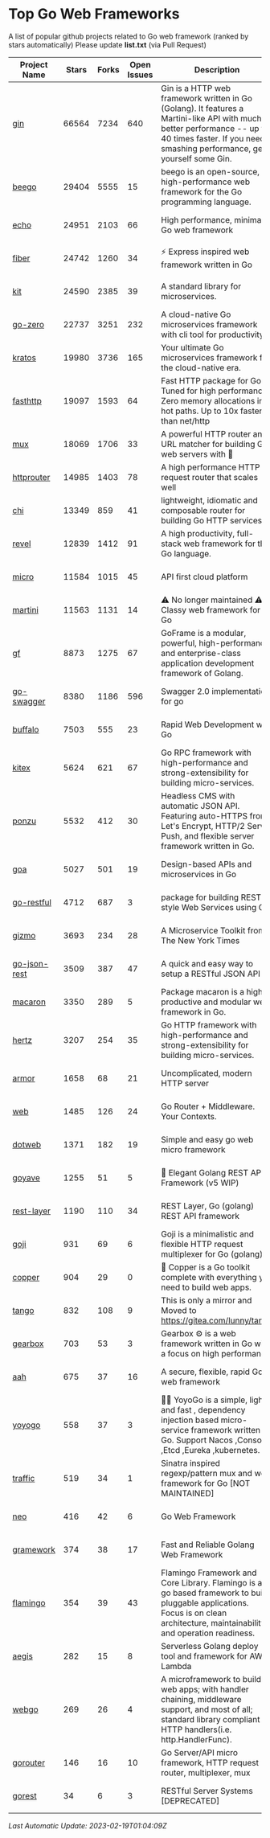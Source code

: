 # Top Go Web Frameworks
A list of popular github projects related to Go web framework (ranked by stars automatically)
Please update **list.txt** (via Pull Request)

| Project Name | Stars | Forks | Open Issues | Description | Last Commit |
| ------------ | ----- | ----- | ----------- | ----------- | ----------- |
| [gin](https://github.com/gin-gonic/gin) | 66564 | 7234 | 640 | Gin is a HTTP web framework written in Go (Golang). It features a Martini-like API with much better performance -- up to 40 times faster. If you need smashing performance, get yourself some Gin. | 2023-02-18 06:43:39 |
| [beego](https://github.com/beego/beego) | 29404 | 5555 | 15 | beego is an open-source, high-performance web framework for the Go programming language. | 2023-02-07 02:33:55 |
| [echo](https://github.com/labstack/echo) | 24951 | 2103 | 66 | High performance, minimalist Go web framework | 2023-02-10 12:43:25 |
| [fiber](https://github.com/gofiber/fiber) | 24742 | 1260 | 34 | ⚡️ Express inspired web framework written in Go | 2023-02-13 21:48:55 |
| [kit](https://github.com/go-kit/kit) | 24590 | 2385 | 39 | A standard library for microservices. | 2023-01-02 06:10:18 |
| [go-zero](https://github.com/zeromicro/go-zero) | 22737 | 3251 | 232 | A cloud-native Go microservices framework with cli tool for productivity. | 2023-02-17 06:48:41 |
| [kratos](https://github.com/go-kratos/kratos) | 19980 | 3736 | 165 | Your ultimate Go microservices framework for the cloud-native era. | 2023-02-13 03:38:22 |
| [fasthttp](https://github.com/valyala/fasthttp) | 19097 | 1593 | 64 | Fast HTTP package for Go. Tuned for high performance. Zero memory allocations in hot paths. Up to 10x faster than net/http | 2023-02-15 10:56:23 |
| [mux](https://github.com/gorilla/mux) | 18069 | 1706 | 33 | A powerful HTTP router and URL matcher for building Go web servers with 🦍 | 2022-12-09 15:56:57 |
| [httprouter](https://github.com/julienschmidt/httprouter) | 14985 | 1403 | 78 | A high performance HTTP request router that scales well | 2022-06-03 15:51:59 |
| [chi](https://github.com/go-chi/chi) | 13349 | 859 | 41 | lightweight, idiomatic and composable router for building Go HTTP services | 2023-02-01 21:17:20 |
| [revel](https://github.com/revel/revel) | 12839 | 1412 | 91 | A high productivity, full-stack web framework for the Go language. | 2022-04-12 20:53:30 |
| [micro](https://github.com/micro/micro) | 11584 | 1015 | 45 | API first cloud platform | 2023-02-04 13:57:11 |
| [martini](https://github.com/go-martini/martini) | 11563 | 1131 | 14 | ⚠️ No longer maintained ⚠️  Classy web framework for Go | 2017-01-21 21:58:54 |
| [gf](https://github.com/gogf/gf) | 8873 | 1275 | 67 | GoFrame is a modular, powerful, high-performance and enterprise-class application development framework of Golang.  | 2023-02-15 06:13:32 |
| [go-swagger](https://github.com/go-swagger/go-swagger) | 8380 | 1186 | 596 | Swagger 2.0 implementation for go | 2023-02-04 17:37:23 |
| [buffalo](https://github.com/gobuffalo/buffalo) | 7503 | 555 | 23 | Rapid Web Development w/ Go | 2023-01-26 15:34:17 |
| [kitex](https://github.com/cloudwego/kitex) | 5624 | 621 | 67 | Go RPC framework with high-performance and strong-extensibility for building micro-services. | 2023-02-13 03:57:31 |
| [ponzu](https://github.com/ponzu-cms/ponzu) | 5532 | 412 | 30 | Headless CMS with automatic JSON API. Featuring auto-HTTPS from Let's Encrypt, HTTP/2 Server Push, and flexible server framework written in Go. | 2020-01-02 00:14:32 |
| [goa](https://github.com/goadesign/goa) | 5027 | 501 | 19 | Design-based APIs and microservices in Go | 2023-02-13 15:05:35 |
| [go-restful](https://github.com/emicklei/go-restful) | 4712 | 687 | 3 | package for building REST-style Web Services using Go | 2022-11-19 15:19:18 |
| [gizmo](https://github.com/nytimes/gizmo) | 3693 | 234 | 28 | A Microservice Toolkit from The New York Times | 2021-04-30 15:27:05 |
| [go-json-rest](https://github.com/ant0ine/go-json-rest) | 3509 | 387 | 47 | A quick and easy way to setup a RESTful JSON API | 2017-09-13 04:12:08 |
| [macaron](https://github.com/go-macaron/macaron) | 3350 | 289 | 5 | Package macaron is a high productive and modular web framework in Go. | 2022-06-06 01:40:09 |
| [hertz](https://github.com/cloudwego/hertz) | 3207 | 254 | 35 | Go HTTP framework with high-performance and strong-extensibility for building micro-services. | 2023-02-15 03:15:24 |
| [armor](https://github.com/labstack/armor) | 1658 | 68 | 21 | Uncomplicated, modern HTTP server | 2019-08-03 18:10:09 |
| [web](https://github.com/gocraft/web) | 1485 | 126 | 24 | Go Router + Middleware. Your Contexts. | 2019-02-07 15:06:52 |
| [dotweb](https://github.com/devfeel/dotweb) | 1371 | 182 | 19 | Simple and easy go web micro framework | 2022-08-11 09:03:59 |
| [goyave](https://github.com/go-goyave/goyave) | 1255 | 51 | 5 | 🍐 Elegant Golang REST API Framework (v5 WIP) | 2023-01-05 10:15:58 |
| [rest-layer](https://github.com/rs/rest-layer) | 1190 | 110 | 34 | REST Layer, Go (golang) REST API framework | 2021-09-30 23:58:01 |
| [goji](https://github.com/goji/goji) | 931 | 69 | 6 | Goji is a minimalistic and flexible HTTP request multiplexer for Go (golang) | 2019-01-26 23:58:29 |
| [copper](https://github.com/gocopper/copper) | 904 | 29 | 0 | 🚀‏‏‎    ‎‏‏‎‏‏‎‎‎‎‎‎Copper is a Go toolkit complete with everything you need to build web apps. | 2022-07-28 13:15:08 |
| [tango](https://github.com/lunny/tango) | 832 | 108 | 9 | This is only a mirror and Moved to https://gitea.com/lunny/tango | 2019-05-17 03:31:10 |
| [gearbox](https://github.com/gogearbox/gearbox) | 703 | 53 | 3 | Gearbox :gear: is a web framework written in Go with a focus on high performance | 2022-09-21 00:20:37 |
| [aah](https://github.com/go-aah/aah) | 675 | 37 | 16 | A secure, flexible, rapid Go web framework | 2020-09-02 02:31:20 |
| [yoyogo](https://github.com/yoyofx/yoyogo) | 558 | 37 | 3 | 🦄🌈 YoyoGo is a simple, light and fast , dependency injection based micro-service framework written in Go. Support Nacos ,Consoul ,Etcd ,Eureka ,kubernetes. | 2022-09-23 09:31:30 |
| [traffic](https://github.com/gravityblast/traffic) | 519 | 34 | 1 | Sinatra inspired regexp/pattern mux and web framework for Go [NOT MAINTAINED] | 2015-11-26 21:31:07 |
| [neo](https://github.com/ivpusic/neo) | 416 | 42 | 6 | Go Web Framework | 2017-08-14 23:54:31 |
| [gramework](https://github.com/gramework/gramework) | 374 | 38 | 17 | Fast and Reliable Golang Web Framework | 2023-01-24 23:49:42 |
| [flamingo](https://github.com/i-love-flamingo/flamingo) | 354 | 39 | 43 | Flamingo Framework and Core Library. Flamingo is a go based framework to build pluggable applications. Focus is on clean architecture, maintainability and operation readiness. | 2023-02-13 13:15:08 |
| [aegis](https://github.com/tmaiaroto/aegis) | 282 | 15 | 8 | Serverless Golang deploy tool and framework for AWS Lambda | 2019-07-28 17:59:41 |
| [webgo](https://github.com/bnkamalesh/webgo) | 269 | 26 | 4 | A microframework to build web apps; with handler chaining, middleware support, and most of all; standard library compliant HTTP handlers(i.e. http.HandlerFunc). | 2023-02-05 08:07:27 |
| [gorouter](https://github.com/vardius/gorouter) | 146 | 16 | 10 | Go Server/API micro framework, HTTP request router, multiplexer, mux | 2022-10-28 23:16:55 |
| [gorest](https://github.com/tideland/gorest) | 34 | 6 | 3 | RESTful Server Systems [DEPRECATED] | 2017-11-10 13:00:37 |

*Last Automatic Update: 2023-02-19T01:04:09Z*
